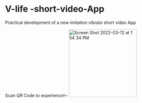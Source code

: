 # V-life -short-video-App
Practical development of a new imitation vibrato short video App




Scan QR Code to experience!~
<img width="222" alt="Screen Shot 2022-03-12 at 1 54 34 PM" src="https://user-images.githubusercontent.com/89212445/158036415-de88cf94-0371-4202-b98d-beaf73dcd756.png">
